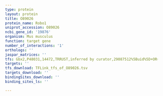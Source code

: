 ```yaml
---
type: protein
layout: protein
title: O89026
protein_name: Robo1
uniprot_accession: O89026
ncbi_gene_id: '19876'
organism: Mus musculus
function: target gene
number_of_interactions: '1'
orthologs: ''
jaspar_matrices: ''
tfs: Gbx2,P48031,14472,TRRUST,inferred by curator,29087512%5Buid%5D+OR+23136391%5Buid%5D,Yes
targets: ''
tfs_download: TFLink_tfs_of_O89026.tsv
targets_download: ''
bindingSites_download: ''
binding_sites_ls: ''

---
```

